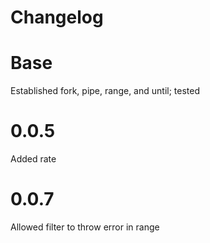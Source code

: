 # Changelog

# Base

Established fork, pipe, range, and until; tested

# 0.0.5

Added rate

# 0.0.7

Allowed filter to throw error in range